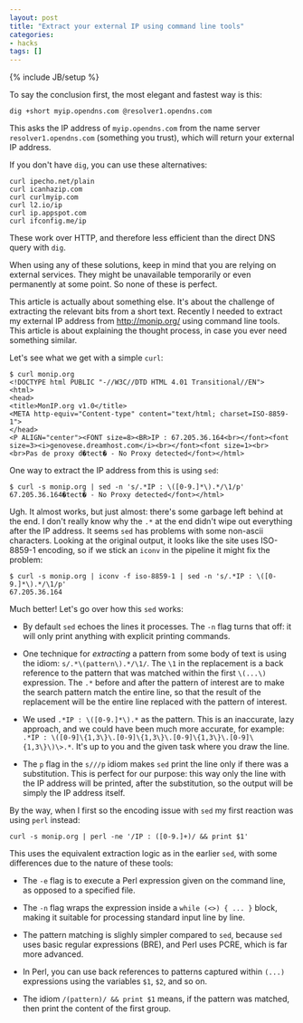```yaml
---
layout: post
title: "Extract your external IP using command line tools"
categories:
- hacks
tags: []
---
```

{% include JB/setup %}

To say the conclusion first,
the most elegant and fastest way is this:

    dig +short myip.opendns.com @resolver1.opendns.com

This asks the IP address of `myip.opendns.com` from the name server `resolver1.opendns.com` (something you trust),
which will return your external IP address.

If you don't have `dig`,
you can use these alternatives:

    curl ipecho.net/plain
    curl icanhazip.com
    curl curlmyip.com
    curl l2.io/ip
    curl ip.appspot.com
    curl ifconfig.me/ip

These work over HTTP,
and therefore less efficient than the direct DNS query with `dig`.

When using any of these solutions,
keep in mind that you are relying on external services.
They might be unavailable temporarily or even permanently at some point.
So none of these is perfect.

This article is actually about something else.
It's about the challenge of extracting the relevant bits from a short text.
Recently I needed to extract my external IP address from http://monip.org/ using command line tools.
This article is about explaining the thought process,
in case you ever need something similar.

Let's see what we get with a simple `curl`:

```
$ curl monip.org
<!DOCTYPE html PUBLIC "-//W3C//DTD HTML 4.01 Transitional//EN">
<html>
<head>
<title>MonIP.org v1.0</title>
<META http-equiv="Content-type" content="text/html; charset=ISO-8859-1">
</head>
<P ALIGN="center"><FONT size=8><BR>IP : 67.205.36.164<br></font><font size=3><i>genovese.dreamhost.com</i><br></font><font size=1><br><br>Pas de proxy d�tect� - No Proxy detected</font></html>
```

One way to extract the IP address from this is using `sed`:

    $ curl -s monip.org | sed -n 's/.*IP : \([0-9.]*\).*/\1/p'
    67.205.36.164�tect� - No Proxy detected</font></html>

Ugh. It almost works, but just almost:
there's some garbage left behind at the end.
I don't really know why the `.*` at the end didn't wipe out everything after the IP address.
It seems `sed` has problems with some non-ascii characters.
Looking at the original output,
it looks like the site uses ISO-8859-1 encoding,
so if we stick an `iconv` in the pipeline it might fix the problem:

    $ curl -s monip.org | iconv -f iso-8859-1 | sed -n 's/.*IP : \([0-9.]*\).*/\1/p'
    67.205.36.164

Much better! Let's go over how this `sed` works:

- By default `sed` echoes the lines it processes.
  The `-n` flag turns that off:
  it will only print anything with explicit printing commands.

- One technique for *extracting* a pattern from some body of text is using the idiom: `s/.*\(pattern\).*/\1/`.
  The `\1` in the replacement is a back reference to the pattern that was matched within the first `\(...\)` expression.
  The `.*` before and after the pattern of interest are to make the search pattern match the entire line,
  so that the result of the replacement will be the entire line replaced with the pattern of interest.

- We used `.*IP : \([0-9.]*\).*` as the pattern.
  This is an inaccurate, lazy approach,
  and we could have been much more accurate, for example:
  `.*IP : \([0-9]\{1,3\}\.[0-9]\{1,3\}\.[0-9]\{1,3\}\.[0-9]\{1,3\}\)\>.*`.
  It's up to you and the given task where you draw the line.

- The `p` flag in the `s///p` idiom makes `sed` print the line only if there was a substitution.
  This is perfect for our purpose:
  this way only the line with the IP address will be printed,
  after the substitution,
  so the output will be simply the IP address itself.

By the way,
when I first so the encoding issue with `sed` my first reaction was using `perl` instead:

    curl -s monip.org | perl -ne '/IP : ([0-9.]+)/ && print $1'

This uses the equivalent extraction logic as in the earlier `sed`,
with some differences due to the nature of these tools:

- The `-e` flag is to execute a Perl expression given on the command line,
  as opposed to a specified file.

- The `-n` flag wraps the expression inside a `while (<>) { ... }` block,
  making it suitable for processing standard input line by line.

- The pattern matching is slighly simpler compared to `sed`,
  because `sed` uses basic regular expressions (BRE),
  and Perl uses PCRE, which is far more advanced.

- In Perl, you can use back references to patterns captured within `(...)` expressions using the variables `$1`, `$2`, and so on.

- The idiom `/(pattern)/ && print $1` means,
  if the pattern was matched,
  then print the content of the first group.
